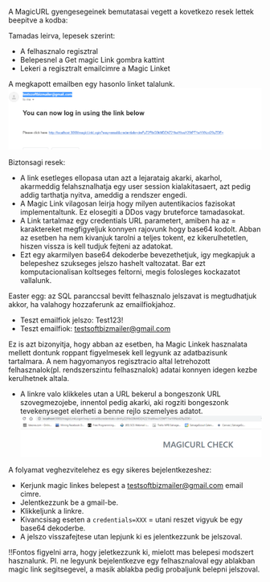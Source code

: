 A MagicURL gyengesegeinek bemutatasai vegett a kovetkezo resek lettek beepitve a kodba:

Tamadas leirva, lepesek szerint:

- A felhasznalo regisztral
- Belepesnel a Get magic Link gombra kattint
- Lekeri a regisztralt emailcimre a Magic Linket

A megkapott emailben egy hasonlo linket talalunk.
![Magic Link](./URL.PNG)

Biztonsagi resek:

- A link esetleges ellopasa utan azt a lejarataig akarki, akarhol, akarmeddig felahsznalhatja egy user session kialakitasaert,
  azt pedig addig tarthatja nyitva, ameddig a rendszer engedi.
- A Magic Link vilagosan leirja hogy milyen autentikacios fazisokat implementaltunk. Ez elosegiti a DDos vagy bruteforce tamadasokat.
- A Link tartalmaz egy credentials URL parametert, amiben ha az = karaktereket megfigyeljuk konnyen rajovunk hogy base64 kodolt.
  Abban az esetben ha nem kivanjuk tarolni a teljes tokent, ez kikerulhetetlen, hiszen vissza is kell tudjuk fejteni az adatokat.
- Ezt egy akarmilyen base64 dekoderbe bevezethetjuk, igy megkapjuk a belepeshez szukseges jelszo hashelt valtozatat.
  Bar ezt komputacionalisan koltseges feltorni, megis folosleges kockazatot vallalunk.

Easter egg: az SQL paranccsal bevitt felhasznalo jelszavat is megtudhatjuk akkor, ha valahogy hozzaferunk az emailfiokjahoz.

- Teszt emailfiok jelszo: Test123!
- Teszt emailfiok: testsoftbizmailer@gmail.com

Ez is azt bizonyitja, hogy abban az esetben, ha Magic Linkek hasznalata mellett dontunk roppant figyelmesek kell legyunk az adatbazisunk tartalmara.
A nem hagyomanyos regisztracio altal letrehozott felhasznalok(pl. rendszerszintu felhasznalok) adatai konnyen idegen kezbe kerulhetnek altala.

- A linkre valo klikkeles utan a URL bekerul a bongeszonk URL szovegmezojebe, innentol pedig akarki, aki rogziti bongeszonk tevekenyseget elerheti a benne rejlo szemelyes adatot.
  ![URL Magic Link](./URL_textbox.PNG)

A folyamat veghezvitelehez es egy sikeres bejelentkezeshez:

- Kerjunk magic linkes belepest a testsoftbizmailer@gmail.com email cimre.
- Jelentkezzunk be a gmail-be.
- Klikkeljunk a linkre.
- Kivancsisag eseten a `credentials=XXX` = utani reszet vigyuk be egy base64 dekoderbe.
- A jelszo visszafejtese utan lepjunk ki es jelentkezzunk be jelszoval.

!!Fontos figyelni arra, hogy jeletkezzunk ki, mielott mas belepesi modszert hasznalunk. Pl. ne legyunk bejelentkezve egy felhasznaloval egy ablakban magic link segitsegevel, a masik ablakba pedig probaljunk belepni jelszoval.

